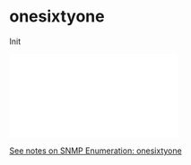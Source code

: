 
# onesixtyone
Init

![onesixtyone](../../../../../OSCP/enum-and-info-gathering/active/SNMP-enum.md#onesixtyone)

[See notes on SNMP Enumeration: onesixtyone](../../../../../OSCP/enum-and-info-gathering/active/SNMP-enum.md#onesixtyone)